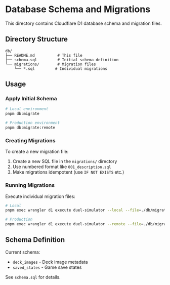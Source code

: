 # Database Schema and Migrations

This directory contains Cloudflare D1 database schema and migration files.

## Directory Structure

```
db/
├── README.md          # This file
├── schema.sql         # Initial schema definition
└── migrations/        # Migration files
    └── *.sql         # Individual migrations
```

## Usage

### Apply Initial Schema

```bash
# Local environment
pnpm db:migrate

# Production environment
pnpm db:migrate:remote
```

### Creating Migrations

To create a new migration file:

1. Create a new SQL file in the `migrations/` directory
2. Use numbered format like `001_description.sql`
3. Make migrations idempotent (use `IF NOT EXISTS` etc.)

### Running Migrations

Execute individual migration files:

```bash
# Local
pnpm exec wrangler d1 execute duel-simulator --local --file=./db/migrations/001_add_feature.sql

# Production
pnpm exec wrangler d1 execute duel-simulator --remote --file=./db/migrations/001_add_feature.sql
```

## Schema Definition

Current schema:

- `deck_images` - Deck image metadata
- `saved_states` - Game save states

See `schema.sql` for details.
